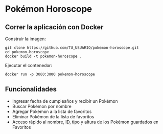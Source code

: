 # Pokémon Horoscope
## Correr la aplicación con Docker
Construir la imagen:
```
git clone https://github.com/TU_USUARIO/pokemon-horoscope.git
cd pokemon-horoscope
docker build -t pokemon-horoscope .
```
Ejecutar el contenedor:
```
docker run -p 3000:3000 pokemon-horoscope
```
## Funcionalidades
* Ingresar fecha de cumpleaños y recibir un Pokémon
* Buscar Pokémon por nombre
* Agregar Pokémon a la lista de favoritos
* Eliminar Pokémon de la lista de favoritos
* Acceso rápido al nombre, ID, tipo y altura de los Pokémon guardados en Favoritos
